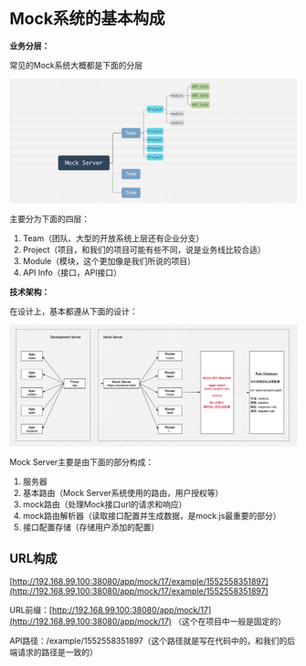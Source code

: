 # Mock系统的基本构成

**业务分层：**

常见的Mock系统大概都是下面的分层

![](../assets/mock-server-comps.png)

主要分为下面的四层：

1. Team（团队、大型的开放系统上层还有企业分支）
2. Project（项目，和我们的项目可能有些不同，说是业务线比较合适）
3. Module（模块，这个更加像是我们所说的项目）
4. API Info（接口，API接口）

**技术架构：**

在设计上，基本都遵从下面的设计：

![](../assets/mock-system.png)

Mock Server主要是由下面的部分构成：

1. 服务器
2. 基本路由（Mock Server系统使用的路由，用户授权等）
3. mock路由（处理Mock接口url的请求和响应）
4. mock路由解析器（读取接口配置并生成数据，是mock.js最重要的部分）
5. 接口配置存储（存储用户添加的配置）

## URL构成

[http://192.168.99.100:38080/app/mock/17/example/1552558351897](http://192.168.99.100:38080/app/mock/17/example/1552558351897)

URL前缀：[http://192.168.99.100:38080/app/mock/17](http://192.168.99.100:38080/app/mock/17) （这个在项目中一般是固定的）

API路径：/example/1552558351897（这个路径就是写在代码中的，和我们的后端请求的路径是一致的）

